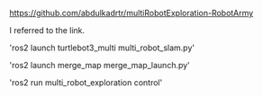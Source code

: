 https://github.com/abdulkadrtr/multiRobotExploration-RobotArmy

I referred to the link.

'ros2 launch turtlebot3_multi multi_robot_slam.py'

'ros2 launch merge_map merge_map_launch.py'

'ros2 run multi_robot_exploration control'
